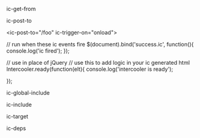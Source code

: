 
ic-get-from

ic-post-to

<ic-post-to="/foo" ic-trigger-on="onload">

// run when these ic events fire
$(document).bind('success.ic', function(){
    console.log('ic fired'); 
});

// use in place of jQuery
// use this to add logic in your ic generated html 
Intercooler.ready(function(elt){
   console.log('intercooler is ready'); 

});

ic-global-include

ic-include


ic-target

ic-deps 